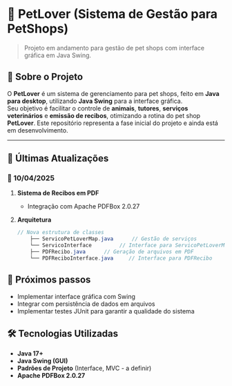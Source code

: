 # 🐾 PetLover (Sistema de Gestão para PetShops)

> Projeto em andamento para gestão de pet shops com interface gráfica em Java Swing.

## 📌 Sobre o Projeto

O **PetLover** é um sistema de gerenciamento para pet shops, feito em **Java para desktop**, utilizando **Java Swing** para a interface gráfica.  
Seu objetivo é facilitar o controle de **animais**, **tutores**, **serviços veterinários** e **emissão de recibos**, otimizando a rotina do pet shop **PetLover**.
Este repositório representa a fase inicial do projeto e ainda está em desenvolvimento.

---

## 🚀 Últimas Atualizações  
### 📅 10/04/2025  
1. **Sistema de Recibos em PDF**  
   - Integração com Apache PDFBox 2.0.27
     
2. **Arquitetura**  
   ```java
   // Nova estrutura de classes
       ├── ServicoPetLoverMap.java      // Gestão de serviços
       └── ServicoInterface         // Interface para ServicoPetLoverMap
       ├── PDFRecibo.java      // Geração de arquivos em PDF
       └── PDFReciboInterface.java     // Interface para PDFRecibo

## 📌 Próximos passos  
  - Implementar interface gráfica com Swing
  - Integrar com persistência de dados em arquivos
  - Implementar testes JUnit para garantir a qualidade do sistema
   
## 🛠️ Tecnologias Utilizadas

- **Java 17+**
- **Java Swing (GUI)**
- **Padrões de Projeto** (Interface, MVC - a definir)
- **Apache PDFBox 2.0.27**
